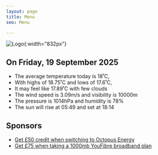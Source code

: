 ```yaml
---
layout: page
title: Menu
seo: Menu

---
```


![Logo](/images/logo.jpg){:width="832px"}

<!-- weather_marker starts -->
## On Friday, 19 September 2025

- The average temperature today is 18˚C,
- With highs of 18.75˚C and lows of 17.6˚C,
- It may feel like 17.89˚C with few clouds
- The wind speed is 3.09m/s and visibility is 10000m
- The pressure is 1014hPa and humidity is 78%
- The sun will rise at 05:49 and set at 18:14

<!-- weather_marker ends -->

## Sponsors

- [Get £50 credit when switching to Octopus Energy](https://bit.ly/3oD1nnS)
- [Get £75 when taking a 1000mb YouFibre broadband plan](https://aklam.io/91zWhU?)
